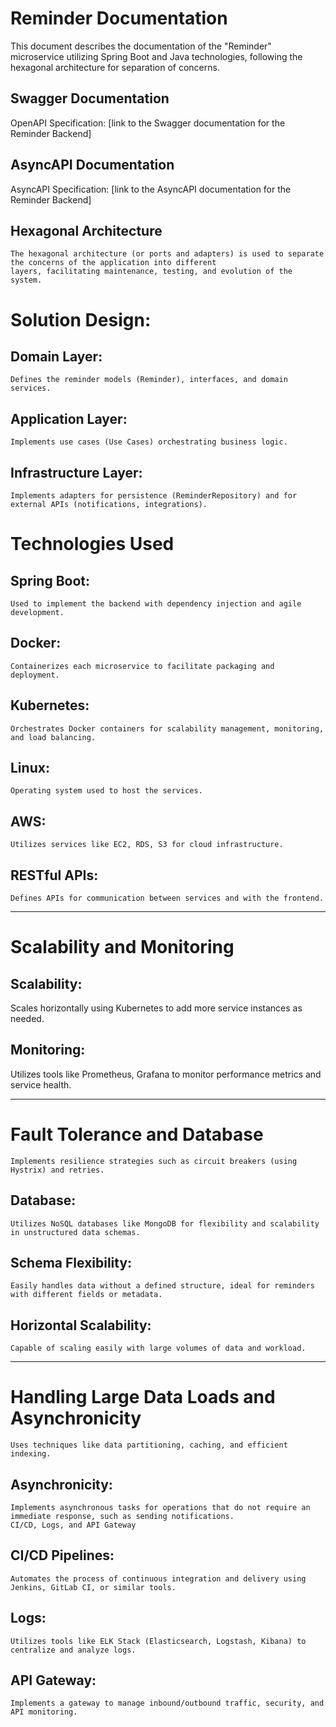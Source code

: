 # Reminder Documentation
This document describes the documentation of the "Reminder" microservice utilizing Spring Boot and Java technologies, 
following the hexagonal architecture for separation of concerns.

## Swagger Documentation
OpenAPI Specification: [link to the Swagger documentation for the Reminder Backend]

## AsyncAPI Documentation
AsyncAPI Specification: [link to the AsyncAPI documentation for the Reminder Backend]

## Hexagonal Architecture
    The hexagonal architecture (or ports and adapters) is used to separate the concerns of the application into different 
    layers, facilitating maintenance, testing, and evolution of the system.

# Solution Design:

## Domain Layer:
    Defines the reminder models (Reminder), interfaces, and domain services.

## Application Layer:
    Implements use cases (Use Cases) orchestrating business logic.

## Infrastructure Layer:
    Implements adapters for persistence (ReminderRepository) and for external APIs (notifications, integrations).

# Technologies Used

## Spring Boot:
    Used to implement the backend with dependency injection and agile development.

## Docker:
    Containerizes each microservice to facilitate packaging and deployment.

## Kubernetes:
    Orchestrates Docker containers for scalability management, monitoring, and load balancing.

## Linux:
    Operating system used to host the services.

## AWS:
    Utilizes services like EC2, RDS, S3 for cloud infrastructure.

## RESTful APIs:
    Defines APIs for communication between services and with the frontend.

---
# Scalability and Monitoring
## Scalability:
Scales horizontally using Kubernetes to add more service instances as needed.

## Monitoring:
Utilizes tools like Prometheus, Grafana to monitor performance metrics and service health.

---
# Fault Tolerance and Database
    Implements resilience strategies such as circuit breakers (using Hystrix) and retries.

## Database:
    Utilizes NoSQL databases like MongoDB for flexibility and scalability in unstructured data schemas.

## Schema Flexibility:
    Easily handles data without a defined structure, ideal for reminders with different fields or metadata.

## Horizontal Scalability:
    Capable of scaling easily with large volumes of data and workload.

---
# Handling Large Data Loads and Asynchronicity
    Uses techniques like data partitioning, caching, and efficient indexing.

## Asynchronicity:
    Implements asynchronous tasks for operations that do not require an immediate response, such as sending notifications.
    CI/CD, Logs, and API Gateway

## CI/CD Pipelines:
    Automates the process of continuous integration and delivery using Jenkins, GitLab CI, or similar tools.

## Logs:
    Utilizes tools like ELK Stack (Elasticsearch, Logstash, Kibana) to centralize and analyze logs.

## API Gateway:
    Implements a gateway to manage inbound/outbound traffic, security, and API monitoring.